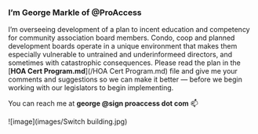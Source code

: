 ### I’m George Markle of @ProAccess
I’m overseeing development of a plan to incent education and competency for community association board members. Condo, coop and planned development boards operate in a unique environment that makes them especially vulnerable to untrained and underinformeed directors, and sometimes with catastrophic consequences. Please read the plan in the [**HOA Cert Program.md**](/HOA Cert Program.md) file and give me your comments and suggestions so we can make it better — before we begin working with our legislators to begin implementing.

You can reach me at <b>george @sign proaccess dot com</b> 📫

![image](images/Switch building.jpg)
